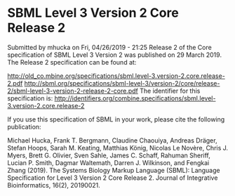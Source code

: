 # SBML Level 3 Version 2 Core Release 2
Submitted by mhucka on Fri, 04/26/2019 - 21:25
Release 2 of the Core specification of SBML Level 3 Version 2 was published on 29 March 2019. The Release 2 specification can be found at:

http://old_co.mbine.org/specifications/sbml.level-3.version-2.core.release-2.pdf
http://sbml.org/specifications/sbml-level-3/version-2/core/release-2/sbml-level-3-version-2-release-2-core.pdf
The identifier for this specification is: http://identifiers.org/combine.specifications/sbml.level-3.version-2.core.release-2

If you use this specification of SBML in your work, please cite the following publication:

Michael Hucka, Frank T. Bergmann, Claudine Chaouiya, Andreas Dräger, Stefan Hoops, Sarah M. Keating, Matthias König, Nicolas Le Novère, Chris J. Myers, Brett G. Olivier, Sven Sahle, James C. Schaff, Rahuman Sheriff, Lucian P. Smith, Dagmar Waltemath, Darren J. Wilkinson, and Fengkai Zhang (2019). The Systems Biology Markup Language (SBML): Language Specification for Level 3 Version 2 Core Release 2. Journal of Integrative Bioinformatics, 16(2), 20190021.